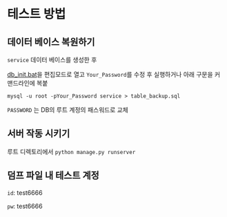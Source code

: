 # **테스트 방법**

## 데이터 베이스 복원하기

`service` 데이터 베이스를 생성한 후

[db_init.bat](db_init.bat)을 편집모드로 열고 `Your_Password`를 수정 후 실행하거나 아래 구문을 커맨드라인에 복붙

`mysql -u root -pYour_Password service > table_backup.sql`

`PASSWORD` 는 DB의 루트 계정의 패스워드로 교체

## 서버 작동 시키기

루트 디렉토리에서 `python manage.py runserver`

## 덤프 파일 내 테스트 계정

`id`: test6666

`pw`: test6666